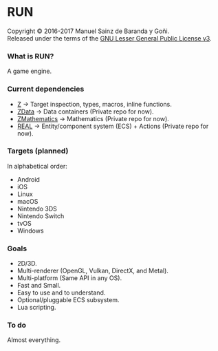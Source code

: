 # RUN
Copyright © 2016-2017 Manuel Sainz de Baranda y Goñi.  
Released under the terms of the [GNU Lesser General Public License v3](http://www.gnu.org/copyleft/lgpl.html).

### What is RUN?
A game engine.

### Current dependencies

* [Z](http://github.com/redcode/Z) → Target inspection, types, macros, inline functions.
* [ZData](http://github.com/redcode/ZData) → Data containers (Private repo for now).
* [ZMathematics](http://github.com/redcode/ZMathematics) → Mathematics (Private repo for now).
* [REAL](http://github.com/redcode/REAL) → Entity/component system (ECS) + Actions (Private repo for now).

### Targets (planned)

In alphabetical order:

* Android
* iOS
* Linux
* macOS
* Nintendo 3DS
* Nintendo Switch
* tvOS
* Windows

### Goals

* 2D/3D.
* Multi-renderer (OpenGL, Vulkan, DirectX, and Metal).
* Multi-platform (Same API in any OS).
* Fast and Small.
* Easy to use and to understand.
* Optional/pluggable ECS subsystem.
* Lua scripting.

### To do
Almost everything.
